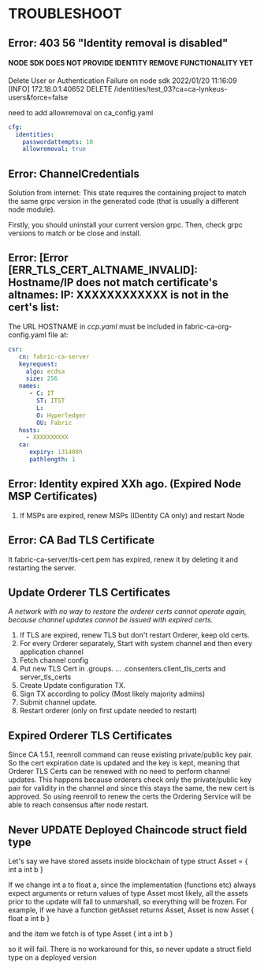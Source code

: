 # TROUBLESHOOT

## Error: 403 56 "Identity removal is disabled"
#### NODE SDK DOES NOT PROVIDE IDENTITY REMOVE FUNCTIONALITY YET
Delete User or Authentication Failure on node sdk
2022/01/20 11:16:09 [INFO] 172.18.0.1:40652 DELETE /identities/test_03?ca=ca-lynkeus-users&force=false

need to add allowremoval on ca_config.yaml
```yaml
cfg:
  identities:
    passwordattempts: 10
    allowremoval: true
```

## Error: ChannelCredentials

Solution from internet: 
This state requires the containing project to match the same grpc version in the generated code (that is usually a different node module).

Firstly, you should uninstall your current version grpc. Then, check grpc versions to match or be close and install.


## Error: [Error [ERR_TLS_CERT_ALTNAME_INVALID]: Hostname/IP does not match certificate's altnames: IP: XXXXXXXXXXXX is not in the cert's list: 

The URL HOSTNAME in *ccp.yaml* must be included in fabric-ca-org-config.yaml file at:

```yaml
csr:
   cn: fabric-ca-server
   keyrequest:
     algo: ecdsa
     size: 256
   names:
      - C: IT
        ST: ITST
        L:
        O: Hyperledger
        OU: Fabric
   hosts:
     - XXXXXXXXXX
   ca:
      expiry: 131400h
      pathlength: 1 
```

## Error: Identity expired XXh ago. (Expired Node MSP Certificates)

1. If MSPs are expired, renew MSPs (IDentity CA only) and restart Node

## Error: CA Bad TLS Certificate

It fabric-ca-server/tls-cert.pem has expired, renew it by deleting it and restarting the server.


## Update Orderer TLS Certificates
*A network with no way to restore the orderer certs cannot operate again, because channel updates cannot be issued with expired certs.*

1. If TLS are expired, renew TLS but don't restart Orderer, keep old certs.
2. For every Orderer separately, Start with system channel and then every application channel
3. Fetch channel config
4. Put new TLS Cert in .groups. ... .consenters.client_tls_certs and server_tls_certs
5. Create Update configuration TX.
6. Sign TX according to policy (Most likely majority admins)
7. Submit channel update.
8. Restart orderer (only on first update needed to restart)


## Expired Orderer TLS Certificates

Since CA 1.5.1, reenroll command can reuse existing private/public key pair. So the cert expiration date is updated and the key is kept, meaning that Orderer TLS Certs can be renewed with no need to perform channel updates. This happens because orderers check only the private/public key pair for validity in the channel and since this stays the same, the new cert is approved. So using reenroll to renew the certs the Ordering Service will be able to reach consensus after node restart. 

## Never UPDATE Deployed Chaincode struct field type

Let's say we have stored assets inside blockchain of type
struct Asset = {
  int a
  int b
}

If we change int a to float a, since the implementation (functions etc) always expect arguments or return values of type Asset most likely, all the assets prior to the update will fail to unmarshall, so everything will be frozen. For example, if we have a function getAsset returns Asset, Asset is now 
Asset {
  float a
  int b
}

and the item we fetch is of type 
Asset {
  int a
  int b
}

so it will fail. There is no workaround for this, so never update a struct field type on a deployed version